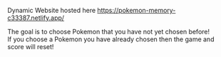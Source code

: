 Dynamic Website hosted here https://pokemon-memory-c33387.netlify.app/

The goal is to choose Pokemon that you have not yet chosen before!  
If you choose a Pokemon you have already chosen then the game and score will reset!

